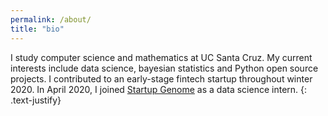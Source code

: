 ```yaml
---
permalink: /about/
title: "bio"
---
```


I study computer science and mathematics at UC Santa Cruz. My current interests include data science, bayesian statistics and Python open source projects.
I contributed to an early-stage fintech startup throughout winter 2020. 
In April 2020, I joined [Startup Genome](https://startupgenome.com/) as a data science intern. {: .text-justify}
